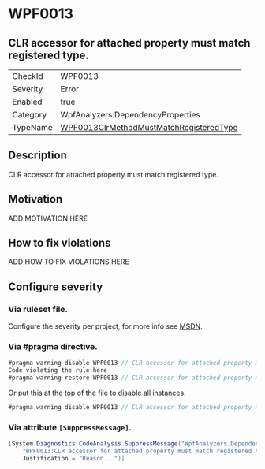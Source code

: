 # WPF0013
## CLR accessor for attached property must match registered type.

<!-- start generated table -->
<table>
<tr>
  <td>CheckId</td>
  <td>WPF0013</td>
</tr>
<tr>
  <td>Severity</td>
  <td>Error</td>
</tr>
<tr>
  <td>Enabled</td>
  <td>true</td>
</tr>
<tr>
  <td>Category</td>
  <td>WpfAnalyzers.DependencyProperties</td>
</tr>
<tr>
  <td>TypeName</td>
  <td><a href="https://github.com/DotNetAnalyzers/WpfAnalyzers/blob/master/WpfAnalyzers.Analyzers/DependencyProperties/WPF0013ClrMethodMustMatchRegisteredType.cs">WPF0013ClrMethodMustMatchRegisteredType</a></td>
</tr>
</table>
<!-- end generated table -->

## Description

CLR accessor for attached property must match registered type.

## Motivation

ADD MOTIVATION HERE

## How to fix violations

ADD HOW TO FIX VIOLATIONS HERE

<!-- start generated config severity -->
## Configure severity

### Via ruleset file.

Configure the severity per project, for more info see [MSDN](https://msdn.microsoft.com/en-us/library/dd264949.aspx).

### Via #pragma directive.
```C#
#pragma warning disable WPF0013 // CLR accessor for attached property must match registered type.
Code violating the rule here
#pragma warning restore WPF0013 // CLR accessor for attached property must match registered type.
```

Or put this at the top of the file to disable all instances.
```C#
#pragma warning disable WPF0013 // CLR accessor for attached property must match registered type.
```

### Via attribute `[SuppressMessage]`.

```C#
[System.Diagnostics.CodeAnalysis.SuppressMessage("WpfAnalyzers.DependencyProperties", 
    "WPF0013:CLR accessor for attached property must match registered type.", 
    Justification = "Reason...")]
```
<!-- end generated config severity -->